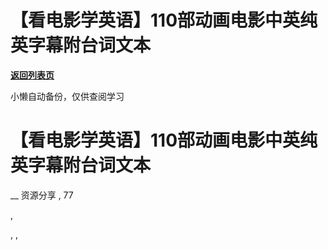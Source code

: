 # 【看电影学英语】110部动画电影中英纯英字幕附台词文本

[**返回列表页**](/gzh/懒人手册)

小懒自动备份，仅供查阅学习

# 【看电影学英语】110部动画电影中英纯英字幕附台词文本

__ 资源分享 , 77

,

, ,


